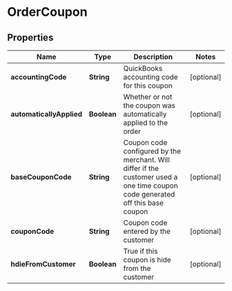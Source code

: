 
# OrderCoupon

## Properties
Name | Type | Description | Notes
------------ | ------------- | ------------- | -------------
**accountingCode** | **String** | QuickBooks accounting code for this coupon |  [optional]
**automaticallyApplied** | **Boolean** | Whether or not the coupon was automatically applied to the order |  [optional]
**baseCouponCode** | **String** | Coupon code configured by the merchant.  Will differ if the customer used a one time coupon code generated off this base coupon |  [optional]
**couponCode** | **String** | Coupon code entered by the customer |  [optional]
**hdieFromCustomer** | **Boolean** | True if this coupon is hide from the customer |  [optional]



